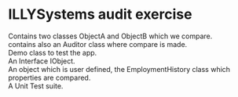 # ILLYSystems audit exercise

Contains two classes ObjectA and ObjectB which we compare.<br/>
contains also an Auditor class where compare is made.<br/>
Demo class to test the app.<br/>
An Interface IObject.<br/>
An object which is user defined, the EmploymentHistory class which properties are compared.<br/>
A Unit Test suite.
